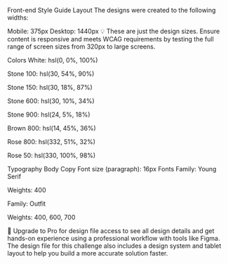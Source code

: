 Front-end Style Guide
Layout
The designs were created to the following widths:

Mobile: 375px
Desktop: 1440px
💡 These are just the design sizes. Ensure content is responsive and meets WCAG requirements by testing the full range of screen sizes from 320px to large screens.

Colors
White: hsl(0, 0%, 100%)

Stone 100: hsl(30, 54%, 90%)

Stone 150: hsl(30, 18%, 87%)

Stone 600: hsl(30, 10%, 34%)

Stone 900: hsl(24, 5%, 18%)

Brown 800: hsl(14, 45%, 36%)

Rose 800: hsl(332, 51%, 32%)

Rose 50: hsl(330, 100%, 98%)

Typography
Body Copy
Font size (paragraph): 16px
Fonts
Family: Young Serif

Weights: 400

Family: Outfit

Weights: 400, 600, 700

💎 Upgrade to Pro for design file access to see all design details and get hands-on experience using a professional workflow with tools like Figma. The design file for this challenge also includes a design system and tablet layout to help you build a more accurate solution faster.